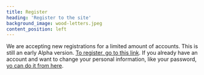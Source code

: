 ```yaml
---
title: Register
heading: 'Register to the site'
background_image: wood-letters.jpeg
content_position: left
---
```


We are accepting new registrations for a limited amount of accounts. This is still an early Alpha version. [To register, go to this link](https://account.nonamebox.org/signup). If you already have an account and want to change your personal information, like your password, [yo can do it from here](https://account.nonamebox.org/login).